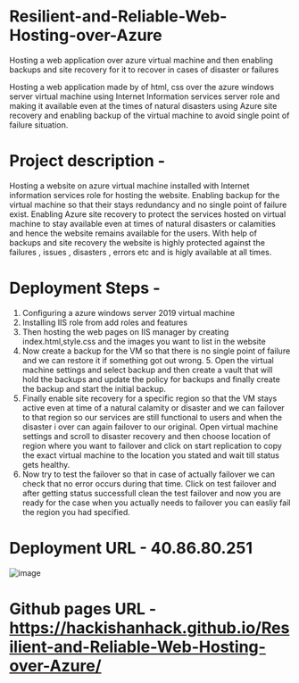 # Resilient-and-Reliable-Web-Hosting-over-Azure
Hosting a web application over azure virtual machine and then enabling backups and site recovery for it to recover in cases of disaster or failures

Hosting a web application made by of html, css over the azure windows server virtual machine using Internet Information services server role and making it available even at the times of natural disasters using Azure site recovery and enabling backup of the virtual machine to avoid single point of failure situation.

# Project description - 
Hosting a website on azure virtual machine installed with Internet information services role for hosting the website. Enabling backup for the virtual machine so that their stays redundancy and no single point of failure exist. Enabling Azure site recovery to protect the services hosted on virtual machine to stay available even at times of natural disasters or calamities and hence the website remains available for the users. With help of backups and site recovery the website is highly protected against the failures , issues , disasters , errors etc and is higly available at all times.

# Deployment Steps - 
1. Configuring a azure windows server 2019 virtual machine
2. Installing IIS role from add roles and features
3. Then hosting the web pages on IIS manager by creating index.html,style.css and the images you want to list in the website
4. Now create a backup for the VM so that there is no single point of failure and we can restore it if something got out wrong. 5. Open the virtual machine settings and select backup and then create a vault that will hold the backups and update the policy for backups and finally create the backup and start the initial backup.
6. Finally enable site recovery for a specific region so that the VM stays active even at time of a natural calamity or disaster and we can failover to that region so our services are still functional to users and when the disaster i over can again failover to our original. Open virtual machine settings and scroll to disaster recovery and then choose location of region where you want to failover and click on start replication to copy the exact virtual machine to the location you stated and wait till status gets healthy.
7. Now try to test the failover so that in case of actually failover we can check that no error occurs during that time. Click on test failover and after getting status successfull clean the test failover and now you are ready for the case when you actually needs to failover you can easliy fail the region you had specified. 

# Deployment URL - 40.86.80.251


![image](https://user-images.githubusercontent.com/61831401/172694820-dc7e3bba-c3c3-476f-9c42-48069142566c.png)

# Github pages URL - https://hackishanhack.github.io/Resilient-and-Reliable-Web-Hosting-over-Azure/
